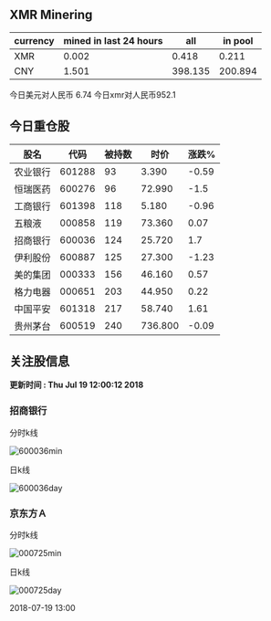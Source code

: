 ## XMR Minering

|currency|mined in last 24 hours|all|in pool|
|---|---|---|---|
|XMR|0.002|0.418|0.211|
|CNY|1.501|398.135|200.894|

今日美元对人民币 6.74	今日xmr对人民币952.1


## 今日重仓股 

|股名|代码|被持数|时价|涨跌%|
|---|---|---|---|---|
|农业银行|601288|93|3.390|-0.59|
|恒瑞医药|600276|96|72.990|-1.5|
|工商银行|601398|118|5.180|-0.96|
|五粮液|000858|119|73.360|0.07|
|招商银行|600036|124|25.720|1.7|
|伊利股份|600887|125|27.300|-1.23|
|美的集团|000333|156|46.160|0.57|
|格力电器|000651|203|44.950|0.22|
|中国平安|601318|217|58.740|1.61|
|贵州茅台|600519|240|736.800|-0.09|

## 关注股信息
**更新时间 : Thu Jul 19 12:00:12 2018**
### 招商银行 
分时k线

![600036min](http://image.sinajs.cn/newchart/min/n/sh600036.gif)

日k线

![600036day](http://image.sinajs.cn/newchart/daily/n/sh600036.gif)

### 京东方Ａ 
分时k线

![000725min](http://image.sinajs.cn/newchart/min/n/sz000725.gif)

日k线

![000725day](http://image.sinajs.cn/newchart/daily/n/sz000725.gif)

2018-07-19 13:00